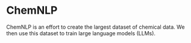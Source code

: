 # ChemNLP

ChemNLP is an effort to create the largest dataset of chemical data.
We then use this dataset to train large language models (LLMs).
